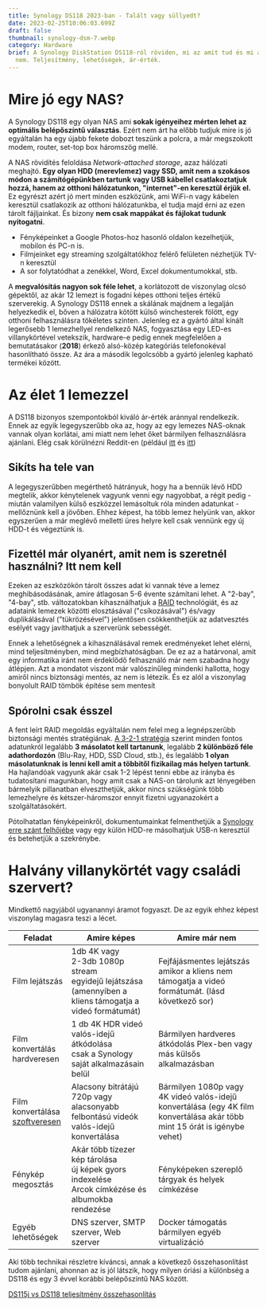 ```yaml
---
title: Synology DS118 2023-ban - Talált vagy süllyedt?
date: 2023-02-25T10:06:03.699Z
draft: false
thumbnail: synology-dsm-7.webp
category: Hardware
brief: A Synology DiskStation DS118-ról röviden, mi az amit tud és mi az amit
  nem. Teljesítmény, lehetőségek, ár-érték.
---
```

# Mire jó egy NAS?

A Synology DS118 egy olyan NAS ami **sokak igényeihez mérten lehet az optimális belépőszíntű választás**. Ezért nem árt ha előbb tudjuk mire is jó egyáltalán ha egy újabb fekete dobozt teszünk a polcra, a már megszokott modem, router, set-top box háromszög mellé.

A NAS rövidítés feloldása *Network-attached storage*, azaz hálózati meghajtó. **Egy olyan HDD (merevlemez) vagy SSD, amit nem a szokásos módon a számítógépünkben tartunk vagy USB kábellel csatlakoztatjuk hozzá, hanem az otthoni hálózatunkon, "internet"-en keresztül érjük el.** Ez egyrészt azért jó mert minden eszközünk, ami WiFi-n vagy kábelen keresztül csatlakozik az otthoni hálózatunkba, el tudja majd érni az ezen tárolt fájljainkat. És bizony **nem csak mappákat és fájlokat tudunk nyitogatni**.

* Fényképeinket a Google Photos-hoz hasonló oldalon kezelhetjük, mobilon és PC-n is.
* Filmjeinket egy streaming szolgáltatókhoz felérő felületen nézhetjük TV-n keresztül
* A sor folytatódhat a zenékkel, Word, Excel dokumentumokkal, stb.

A **megvalósítás nagyon sok féle lehet**, a korlátozott de viszonylag olcsó gépektől, az akár 12 lemezt is fogadni képes otthoni teljes értékű szerverekig. A Synology DS118 ennek a skálának majdnem a legalján helyezkedik el, bőven a hálózatra kötött külső winchesterek fölött, egy otthoni felhasználásra tökéletes szinten. Jelenleg ez a gyártó által kínált legerősebb 1 lemezhellyel rendelkező NAS, fogyasztása egy LED-es villanykörtével vetekszik, hardware-e pedig ennek megfelelően a bemutatásakor (**2018**) érkező alsó-közép kategóriás telefonokéval hasonlítható össze. Az ára a második legolcsóbb a gyártó jelenleg kapható termékei között.

# Az élet 1 lemezzel

A DS118 bizonyos szempontokból kiváló ár-érték aránnyal rendelkezik. Ennek az egyik legegyszerűbb oka az, hogy az egy lemezes NAS-oknak vannak olyan korlátai, ami miatt nem lehet őket bármilyen felhasználásra ajánlani. Elég csak körülnézni Reddit-en (például [itt](https://www.reddit.com/r/synology/comments/nzyql7/which_1_bay_nas_as_beginner/) és [itt](https://www.reddit.com/r/synology/comments/ghfb5f/buying_advice_need_a_nas_that_can_run_4k60fps/))

## Sikíts ha tele van

A legegyszerűbben megérthető hátrányuk, hogy ha a bennük lévő HDD megtelik, akkor kénytelenek vagyunk venni egy nagyobbat, a régit pedig - miután valamilyen külső eszközzel lemásoltuk róla minden adatunkat - mellőznünk kell a jövőben. Ehhez képest, ha több lemez helyünk van, akkor egyszerűen a már meglévő melletti üres helyre kell csak vennünk egy új HDD-t és végeztünk is.

## Fizettél már olyanért, amit nem is szeretnél használni? Itt nem kell

Ezeken az eszközökön tárolt összes adat ki vannak téve a lemez meghibásodásának, amire átlagosan 5-6 évente számítani lehet. A "2-bay", "4-bay", stb. változatokban kihasználhatjuk a [RAID](https://hu.wikipedia.org/wiki/RAID) technológiát, és az adataink lemezek közötti elosztásával ("csíkozásával") és/vagy duplikálásával ("tükrözésével") jelentősen csökkenthetjük az adatvesztés esélyét vagy javíthatjuk a szerverünk sebességét.

Ennek a lehetőségnek a kihasználásával remek eredményeket lehet elérni, mind teljesítményben, mind megbízhatóságban. De ez az a határvonal, amit egy informatika iránt nem érdeklődő felhasználó már nem szabadna hogy átlépjen. Azt a mondatot viszont már valószínűleg mindenki hallotta, hogy amiről nincs biztonsági mentés, az nem is létezik. És ez alól a viszonylag bonyolult RAID tömbök építése sem mentesít

## Spórolni csak ésszel

A fent leírt RAID megoldás egyáltalán nem felel meg a legnépszerűbb biztonsági mentés stratégiának. [A 3-2-1 stratégia](https://www.seagate.com/gb/en/blog/what-is-a-3-2-1-backup-strategy/) szerint minden fontos adatunkról legalább **3 másolatot kell tartanunk**, legalább **2 különböző féle adathordozón** (Blu-Ray, HDD, SSD Cloud, stb.), és legalább **1 olyan másolatunknak is lenni kell amit a többitől fizikailag más helyen tartunk**. Ha hajlandóak vagyunk akár csak 1-2 lépést tenni ebbe az irányba és tudatosítani magunkban, hogy amit csak a NAS-on tárolunk azt lényegében bármelyik pillanatban elveszthetjük, akkor nincs szükségünk több lemezhelyre és kétszer-háromszor ennyit fizetni ugyanazokért a szolgáltatásokért. 

Pótolhatatlan fényképeinkről, dokumentumainkat felmenthetjük a [Synology erre szánt felhőjébe](https://c2.synology.com/) vagy egy külön HDD-re másolhatjuk USB-n keresztül és betehetjük a szekrénybe. 

# Halvány villanykörtét vagy családi szervert?

Mindkettő nagyjából ugyanannyi áramot fogyaszt. De az egyik ehhez képest viszonylag magasra teszi a lécet.

| Feladat                                                                                                   | Amire képes                                                                                                     | Amire már nem                                                                                                             |
| --------------------------------------------------------------------------------------------------------- | --------------------------------------------------------------------------------------------------------------- | ------------------------------------------------------------------------------------------------------------------------- |
| Film lejátszás                                                                                            | 1db 4K vagy <br> 2-3db 1080p stream <br> egyidejű lejátszása (amennyiben a kliens támogatja a videó formátumát) | Fejfájásmentes lejátszás amikor a kliens nem támogatja a videó formátumát. (lásd következő sor)                           |
| Film konvertálás<br> hardveresen                                                                          | 1 db 4K HDR videó valós-idejű átkódolása <br> csak a Synology saját alkalmazásain belül                         | Bármilyen hardveres átkódolás Plex-ben vagy más külsős alkalmazásban                                                      |
| Film konvertálása <br> [szoftveresen](https://support.plex.tv/articles/201373803-nas-compatibility-list/) | Alacsony bitrátájú 720p vagy alacsonyabb felbontású videók valós-idejű konvertálása                             | Bármilyen 1080p vagy 4K videó valós-idejű konvertálása (egy 4K film konvertálása akár több mint 15 órát is igénybe vehet) |
| Fénykép megosztás                                                                                         | Akár több tízezer kép tárolása <br> új képek gyors indexelése <br> Arcok címkézése és albumokba rendezése       | Fényképeken szereplő tárgyak és helyek címkézése                                                                          |
| Egyéb lehetőségek                                                                                         | DNS szerver, SMTP szerver, Web szerver                                                                          | Docker támogatás <br> bármilyen egyéb virtualizáció                                                                       |



Aki több technikai részletre kíváncsi, annak a következő összehasonlítást tudom ajánlani, ahonnan az is jól látszik, hogy milyen óriási a különbség a DS118 és egy 3 évvel korábbi belépőszíntű NAS között. 

[DS115j vs DS118 teljesítmény összehasonlítás](https://www.datastoreworks.com/DS118.asp)